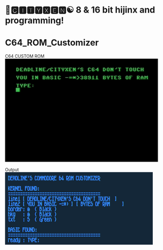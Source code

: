 # 🌆🅲🅸🆃🆈🆇🅴🅽☯️ 8 & 16 bit hijinx and programming!

# C64_ROM_Customizer

C64 CUSTOM ROM
![c64_rom_1](https://github.com/cityxen/C64_ROM_Customizer/blob/main/images/image.png)

Output
![c64_rom_2](https://github.com/cityxen/C64_ROM_Customizer/blob/main/images/image2.png)